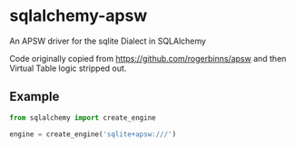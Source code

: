 # sqlalchemy-apsw
An APSW driver for the sqlite Dialect in SQLAlchemy

Code originally copied from https://github.com/rogerbinns/apsw and then Virtual Table logic stripped out.

## Example
```python
from sqlalchemy import create_engine

engine = create_engine('sqlite+apsw:///')
```
